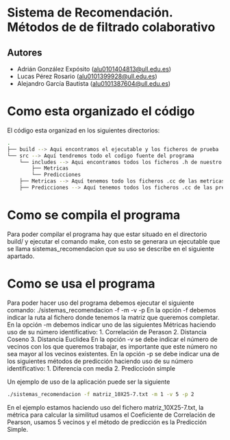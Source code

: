 # Sistema de Recomendación. Métodos de de filtrado colaborativo
## Autores
- Adrián González Expósito (alu0101404813@ull.edu.es)
- Lucas Pérez Rosario (alu0101399928@ull.edu.es)
- Alejandro García Bautista (alu0101387604@ull.edu.es)

# Como esta organizado el código
El código esta organizad en los siguientes directorios:

```bash
.
├── build --> Aqui encontramos el ejecutable y los ficheros de prueba
└── src --> Aquí tendremos todo el codigo fuente del programa
    └── includes --> Aqui encontramos todos los ficheros .h de nuestro programa
        ├── Metricas
        └── Predicciones
    ├── Metricas --> Aquí tenemos todo los ficheros .cc de las metricas a usar
    ├── Predicciones --> Aquí tenemos todos los ficheros .cc de las predicciones a user

```

# Como se compila el programa
Para poder compilar el programa hay que estar situado en el directorio build/ y ejecutar el comando make, con esto se generara un ejecutable que se llama sistemas_recomendacion que su uso se describe en el siguiente apartado.

# Como se usa el programa
Para poder hacer uso del programa debemos ejecutar el siguiente comando: ./sistemas_recomendacion -f <fichero> -m <metrica> -v <vecinos> -p <prediccion>
En la opción -f debemos indicar la ruta al fichero donde tenemos la matriz que queremos completar.
En la opción -m debemos indicar uno de las siguientes Métricas haciendo uso de su número identificativo:
    1. Correlación de Perason
    2. Distancia Coseno
    3. Distancia Euclidea
En la opción -v se debe indicar el número de vecinos con los que queremos trabajar, es importante que este número no sea mayor al los vecinos existentes.
En la opción -p se debe indicar una de los siguientes métodos de predicción haciendo uso de su número identificativo:
    1. Diferencia con media
    2. Prediccioón simple

Un ejemplo de uso de la aplicación puede ser la siguiente

```bash
./sistemas_recomendacion -f matriz_10X25-7.txt -m 1 -v 5 -p 2
```

En el ejemplo estamos haciendo uso del fichero matriz_10X25-7.txt, la métrica para calcular la similitud usamos el Coeficiente de Correlación de Pearson, usamos 5 vecinos y el método de predicción es la Predicción Simple.